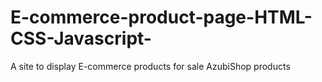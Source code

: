 # E-commerce-product-page-HTML-CSS-Javascript-
 A site to display E-commerce products for sale AzubiShop products
